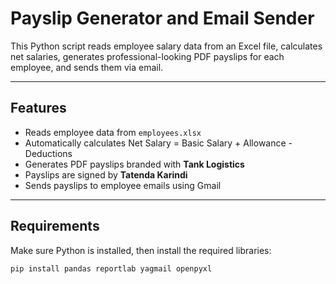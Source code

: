 # Payslip Generator and Email Sender

This Python script reads employee salary data from an Excel file, calculates net salaries, generates professional-looking PDF payslips for each employee, and sends them via email.

---

## Features

- Reads employee data from `employees.xlsx`
- Automatically calculates Net Salary = Basic Salary + Allowance - Deductions
- Generates PDF payslips branded with **Tank Logistics**
- Payslips are signed by **Tatenda Karindi**
- Sends payslips to employee emails using Gmail

---

## Requirements

Make sure Python is installed, then install the required libraries:

```bash
pip install pandas reportlab yagmail openpyxl
